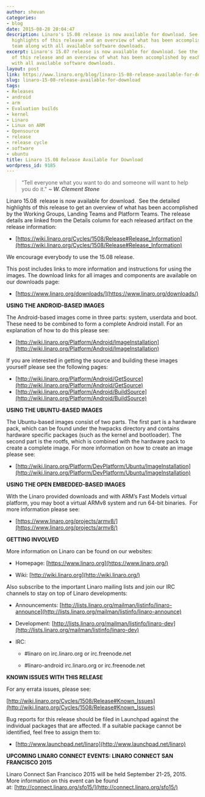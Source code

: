 ```yaml
---
author: shovan
categories:
- blog
date: 2015-08-28 20:04:47
description: Linaro's 15.08 release is now available for download. See the detailed
  highlights of this release and an overview of what has been accomplished by each
  team along with all available software downloads.
excerpt: Linaro's 15.07 release is now available for download. See the detailed highlights
  of this release and an overview of what has been accomplished by each team along
  with all available software downloads.
layout: post
link: https://www.linaro.org/blog/linaro-15-08-release-available-for-download/
slug: linaro-15-08-release-available-for-download
tags:
- Releases
- android
- arm
- Evaluation builds
- kernel
- Linaro
- Linux on ARM
- Opensource
- release
- release cycle
- software
- ubuntu
title: Linaro 15.08 Release Available for Download
wordpress_id: 9185
---
```


> “Tell everyone what you want to do and someone will want to help you do it." _**~ W. Clement Stone**_


Linaro 15.08  release is now available for download.  See the detailed highlights of this release to get an overview of what has been accomplished by the Working Groups, Landing Teams and Platform Teams. The release details are linked from the Details column for each released artifact on the release information:

  * [https://wiki.linaro.org/Cycles/1508/Release#Release_Information](https://wiki.linaro.org/Cycles/1508/Release#Release_Information)

We encourage everybody to use the 15.08 release.

This post includes links to more information and instructions for using the images. The download links for all images and components are available on our downloads page:

  * [https://www.linaro.org/downloads/](https://www.linaro.org/downloads/)

**USING THE ANDROID-BASED IMAGES**

The Android-based images come in three parts: system, userdata and boot. These need to be combined to form a complete Android install. For an explanation of how to do this please see:

  * [http://wiki.linaro.org/Platform/Android/ImageInstallation](http://wiki.linaro.org/Platform/Android/ImageInstallation)

If you are interested in getting the source and building these images yourself please see the following pages:


  * [http://wiki.linaro.org/Platform/Android/GetSource](http://wiki.linaro.org/Platform/Android/GetSource)
  * [http://wiki.linaro.org/Platform/Android/BuildSource](http://wiki.linaro.org/Platform/Android/BuildSource)


**USING THE UBUNTU-BASED IMAGES**

The Ubuntu-based images consist of two parts. The first part is a hardware pack, which can be found under the hwpacks directory and contains hardware specific packages (such as the kernel and bootloader). The second part is the rootfs, which is combined with the hardware pack to create a complete image. For more information on how to create an image please see:

  * [http://wiki.linaro.org/Platform/DevPlatform/Ubuntu/ImageInstallation](http://wiki.linaro.org/Platform/DevPlatform/Ubuntu/ImageInstallation)


**USING THE OPEN EMBEDDED-BASED IMAGES**

With the Linaro provided downloads and with ARM’s Fast Models virtual platform, you may boot a virtual ARMv8 system and run 64-bit binaries.  For more information please see:




  * [https://www.linaro.org/projects/armv8/](https://www.linaro.org/projects/armv8/)


**GETTING INVOLVED**

More information on Linaro can be found on our websites:




  * Homepage: [https://www.linaro.org](https://www.linaro.org/)


  * Wiki: [http://wiki.linaro.org](http://wiki.linaro.org/)


Also subscribe to the important Linaro mailing lists and join our IRC channels to stay on top of Linaro developments:


  * Announcements: [http://lists.linaro.org/mailman/listinfo/linaro-announce](http://lists.linaro.org/mailman/listinfo/linaro-announce)


  * Development: [http://lists.linaro.org/mailman/listinfo/linaro-dev](http://lists.linaro.org/mailman/listinfo/linaro-dev)


  * IRC:


    * #linaro on irc.linaro.org or irc.freenode.net


    * #linaro-android irc.linaro.org or irc.freenode.net





**KNOWN ISSUES WITH THIS RELEASE**

For any errata issues, please see:

[http://wiki.linaro.org/Cycles/1508/Release#Known_Issues](http://wiki.linaro.org/Cycles/1508/Release#Known_Issues)

Bug reports for this release should be filed in Launchpad against the individual packages that are affected. If a suitable package cannot be identified, feel free to assign them to:




  * [http://www.launchpad.net/linaro](http://www.launchpad.net/linaro)


**UPCOMING LINARO CONNECT EVENTS: LINARO CONNECT SAN FRANCISCO 2015**

Linaro Connect San Francisco 2015 will be held September 21-25, 2015.  More information on this event can be found at: [http://connect.linaro.org/sfo15/](http://connect.linaro.org/sfo15/)